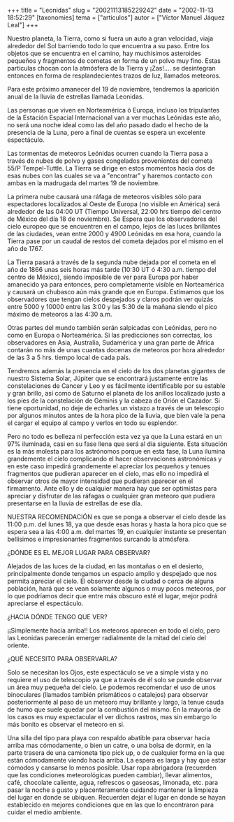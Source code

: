 +++
title = "Leonidas"
slug = "20021113185229242"
date = "2002-11-13 18:52:29"
[taxonomies]
tema = ["articulos"]
autor = ["Víctor Manuel Jáquez Leal"]
+++

Nuestro planeta, la Tierra, como si fuera un auto a gran velocidad,
viaja alrededor del Sol barriendo todo lo que encuentra a su paso. Entre
los objetos que se encuentra en el camino, hay muchísimos asteroides
pequeños y fragmentos de cometas en forma de un polvo muy fino. Estas
partículas chocan con la atmósfera de la Tierra y ¡Zas!…. se desintegran
entonces en forma de resplandecientes trazos de luz, llamados meteoros.

Para este próximo amanecer del 19 de noviembre, tendremos la aparición
anual de la lluvia de estrellas llamada Leonidas.

<!-- more -->
Las personas que viven en Norteamérica ó Europa, incluso los tripulantes
de la Estación Espacial Internacional van a ver muchas Leónidas este
año, no será una noche ideal como las del año pasado dado el hecho de la
presencia de la Luna, pero a final de cuentas se espera un excelente
espectáculo.

Las tormentas de meteoros Leónidas ocurren cuando la Tierra pasa a
través de nubes de polvo y gases congelados provenientes del cometa 55/P
Tempel-Tuttle. La Tierra se dirige en estos momentos hacia dos de esas
nubes con las cuales se va a &quot;encontrar&quot; y haremos contacto
con ambas en la madrugada del martes 19 de noviembre.

La primera nube causará una ráfaga de meteoros visibles sólo para
espectadores localizados al Oeste de Europa (no visible en América) será
alrededor de las 04:00 UT (Tiempo Universal, 22:00 hrs tiempo del centro
de México del día 18 de noviembre). Se Espera que los observadores del
cielo europeo que se encuentren en el campo, lejos de las luces
brillantes de las ciudades, vean entre 2000 y 4900 Leónidas en esa hora,
cuando la Tierra pase por un caudal de restos del cometa dejados por el
mismo en el año de 1767.

La Tierra pasará a través de la segunda nube dejada por el cometa en el
año de 1866 unas seis horas más tarde (10:30 UT ó 4:30 a.m. tiempo del
centro de México), siendo imposible de ver para Europa por haber
amanecido ya para entonces, pero completamente visible en Norteamérica y
causará un chubasco aún más grande que en Europa. Estimamos que los
observadores que tengan cielos despejados y claros podrán ver quizás
entre 5000 y 10000 entre las 3:00 y las 5:30 de la mañana siendo el pico
máximo de meteoros a las 4:30 a.m.

Otras partes del mundo también serán salpicadas con Leónidas, pero no
como en Europa o Norteamérica. Si las predicciones son correctas, los
observadores en Asia, Australia, Sudamérica y una gran parte de Africa
contarán no más de unas cuantas docenas de meteoros por hora alrededor
de las 3 a 5 hrs. tiempo local de cada país.

Tendremos además la presencia en el cielo de los dos planetas gigantes
de nuestro Sistema Solar, Júpiter que se encontrará justamente entre las
constelaciones de Cancer y Leo y es fácilmente identificable por su
estable y gran brillo, así como de Saturno el planeta de los anillos
localizado justo a los pies de la constelación de Géminis y la cabeza de
Orión el Cazador. Si tiene oportunidad, no deje de echarles un vistazo a
través de un telescopio por algunos minutos antes de la hora pico de la
lluvia, que bien vale la pena el cargar el equipo al campo y verlos en
todo su esplendor.

Pero no todo es belleza ni perfección esta vez ya que la Luna estará en
un 97% iluminada, casi en su fase llena que será al día siguiente. Esta
situación es la más molesta para los astrónomos porque en esta fase, la
Luna ilumina grandemente el cielo complicando el hacer observaciones
astronómicas y en este caso impedirá grandemente el apreciar los
pequeños y tenues fragmentos que pudieran aparecer en el cielo, mas ello
no impedirá el observar otros de mayor intensidad que pudieran aparecer
en el firmamento. Ante ello y de cualquier manera hay que ser optimistas
para apreciar y disfrutar de las ráfagas o cualquier gran meteoro que
pudiera presentarse en la lluvia de estrellas de ese día.

NUESTRA RECOMENDACIÓN es que se ponga a observar el cielo desde las
11:00 p.m. del lunes 18, ya que desde esas horas y hasta la hora pico
que se espera sea a las 4:00 a.m. del martes 19, en cualquier instante
se presentan bellísimos e impresionantes fragmentos surcando la
atmósfera.

¿DÓNDE ES EL MEJOR LUGAR PARA OBSERVAR?

Alejados de las luces de la ciudad, en las montañas o en el desierto,
principalmente donde tengamos un espacio amplio y despejado que nos
permita apreciar el cielo. El observar desde la ciudad o cerca de alguna
población, hará que se vean solamente algunos o muy pocos meteoros, por
lo que podríamos decir que entre más obscuro esté el lugar, mejor podrá
apreciarse el espectáculo.

¿HACIA DÓNDE TENGO QUE VER?

¡¡Simplemente hacia arriba!! Los meteoros aparecen en todo el cielo,
pero las Leonidas parecerán emerger radialmente de la mitad del cielo
del oriente.

¿QUÉ NECESITO PARA OBSERVARLA?

Solo se necesitan los Ojos, este espectáculo se ve a simple vista y no
requiere el uso de telescopio ya que a través de él solo se puede
observar un área muy pequeña del cielo. Le podemos recomendar el uso de
unos binoculares (llamados también prismáticos o catalejos) para
observar posteriormente al paso de un meteoro muy brillante y largo, la
tenue cauda de humo que suele quedar por la combustión del mismo. En la
mayoría de los casos es muy espectacular el ver dichos rastros, mas sin
embargo lo más bonito es observar el meteoro en si.

Una silla del tipo para playa con respaldo abatible para observar hacia
arriba mas cómodamente, o bien un catre, o una bolsa de dormir, en la
parte trasera de una camioneta tipo pick up, o de cualquier forma en la
que están cómodamente viendo hacia arriba. La espera es larga y hay que
estar cómodos y cansarse lo menos posible. Usar ropa abrigadora
(recuerden que las condiciones meteorológicas pueden cambiar), llevar
alimentos, café, chocolate caliente, agua, refrescos o gaseosas,
limonada, etc. para pasar la noche a gusto y placenteramente cuidando
mantener la limpieza del lugar en donde se ubiquen. Recuerden dejar el
lugar en donde se hayan establecido en mejores condiciones que en las
que lo encontraron para cuidar el medio ambiente.

